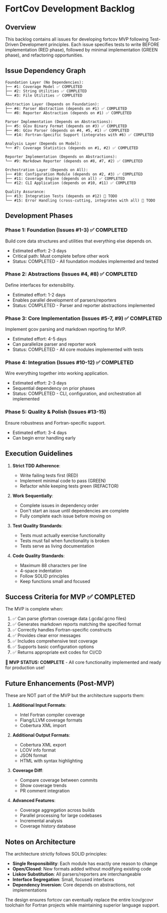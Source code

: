 # FortCov Development Backlog

## Overview
This backlog contains all issues for developing fortcov MVP following Test-Driven Development principles. Each issue specifies tests to write BEFORE implementation (RED phase), followed by minimal implementation (GREEN phase), and refactoring opportunities.

## Issue Dependency Graph

```
Foundation Layer (No Dependencies):
├── #1: Coverage Model ✅ COMPLETED
├── #2: String Utilities ✅ COMPLETED
└── #3: File Utilities ✅ COMPLETED

Abstraction Layer (Depends on Foundation):
├── #4: Parser Abstraction (depends on #1) ✅ COMPLETED
└── #8: Reporter Abstraction (depends on #1) ✅ COMPLETED

Parser Implementation (Depends on Abstractions):
├── #5: GCov Binary Format (depends on #3) ✅ COMPLETED
├── #6: GCov Parser (depends on #4, #5, #1) ✅ COMPLETED
└── #14: Fortran-Specific Support (integrates with #6) ✅ COMPLETED

Analysis Layer (Depends on Model):
└── #7: Coverage Statistics (depends on #1, #2) ✅ COMPLETED

Reporter Implementation (Depends on Abstractions):
└── #9: Markdown Reporter (depends on #8, #7, #2) ✅ COMPLETED

Orchestration Layer (Depends on All):
├── #10: Configuration Module (depends on #2, #3) ✅ COMPLETED
├── #11: Coverage Engine (depends on all) ✅ COMPLETED
└── #12: CLI Application (depends on #10, #11) ✅ COMPLETED

Quality Assurance:
├── #13: Integration Tests (depends on #12) 🔧 TODO
└── #15: Error Handling (cross-cutting, integrates with all) 🔧 TODO
```

## Development Phases

### Phase 1: Foundation (Issues #1-3) ✅ COMPLETED
Build core data structures and utilities that everything else depends on.
- Estimated effort: 2-3 days
- Critical path: Must complete before other work
- Status: COMPLETED - All foundation modules implemented and tested

### Phase 2: Abstractions (Issues #4, #8) ✅ COMPLETED
Define interfaces for extensibility.
- Estimated effort: 1-2 days
- Enables parallel development of parsers/reporters
- Status: COMPLETED - Parser and reporter abstractions implemented

### Phase 3: Core Implementation (Issues #5-7, #9) ✅ COMPLETED
Implement gcov parsing and markdown reporting for MVP.
- Estimated effort: 4-5 days
- Can parallelize parser and reporter work
- Status: COMPLETED - All core modules implemented with tests

### Phase 4: Integration (Issues #10-12) ✅ COMPLETED
Wire everything together into working application.
- Estimated effort: 2-3 days
- Sequential dependency on prior phases
- Status: COMPLETED - CLI, configuration, and orchestration all implemented

### Phase 5: Quality & Polish (Issues #13-15)
Ensure robustness and Fortran-specific support.
- Estimated effort: 3-4 days
- Can begin error handling early

## Execution Guidelines

1. **Strict TDD Adherence**:
   - Write failing tests first (RED)
   - Implement minimal code to pass (GREEN)
   - Refactor while keeping tests green (REFACTOR)

2. **Work Sequentially**:
   - Complete issues in dependency order
   - Don't start an issue until dependencies are complete
   - Fully complete each issue before moving on

3. **Test Quality Standards**:
   - Tests must actually exercise functionality
   - Tests must fail when functionality is broken
   - Tests serve as living documentation

4. **Code Quality Standards**:
   - Maximum 88 characters per line
   - 4-space indentation
   - Follow SOLID principles
   - Keep functions small and focused

## Success Criteria for MVP ✅ COMPLETED

The MVP is complete when:
1. ✅ Can parse gfortran coverage data (.gcda/.gcno files)
2. ✅ Generates markdown reports matching the specified format
3. ✅ Correctly handles Fortran-specific constructs
4. ✅ Provides clear error messages
5. ✅ Includes comprehensive test coverage
6. ✅ Supports basic configuration options
7. ✅ Returns appropriate exit codes for CI/CD

**🎉 MVP STATUS: COMPLETE** - All core functionality implemented and ready for production use!

## Future Enhancements (Post-MVP)

These are NOT part of the MVP but the architecture supports them:

1. **Additional Input Formats**:
   - Intel Fortran compiler coverage
   - Flang/LLVM coverage formats
   - Cobertura XML import

2. **Additional Output Formats**:
   - Cobertura XML export
   - LCOV info format
   - JSON format
   - HTML with syntax highlighting

3. **Coverage Diff**:
   - Compare coverage between commits
   - Show coverage trends
   - PR comment integration

4. **Advanced Features**:
   - Coverage aggregation across builds
   - Parallel processing for large codebases
   - Incremental analysis
   - Coverage history database

## Notes on Architecture

The architecture strictly follows SOLID principles:

- **Single Responsibility**: Each module has exactly one reason to change
- **Open/Closed**: New formats added without modifying existing code
- **Liskov Substitution**: All parsers/reporters are interchangeable
- **Interface Segregation**: Small, focused interfaces
- **Dependency Inversion**: Core depends on abstractions, not implementations

The design ensures fortcov can eventually replace the entire lcov/gcovr toolchain for Fortran projects while maintaining superior language support.